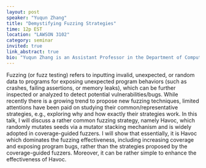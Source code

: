 ```yaml
---
layout: post
speaker: "Yuqun Zhang"
title: "Demystifying Fuzzing Strategies"
time: 12p EST
location: "LAWSON 3102"
category: seminar
invited: true
link_abstract: true
bio: "Yuqun Zhang is an Assistant Professor in the Department of Computer Science and Engineering at Southern University of Science and Technology, Shenzhen, China. His research focuses on exploring new general-purpose and domain-specific quality assurance methods for software. His research output on fuzzing and taint analysis has been deployed in Tencent and Alibaba to successfully detect hundreds of bugs/vulnerabilities. He received his PhD from UT Austin. He has been awarded one ACM SIGSOFT Distinguished Paper Award as well as one nominee."
---
```

Fuzzing (or fuzz testing) refers to inputting invalid, unexpected, or random data to programs for exposing unexpected program behaviors (such as crashes, failing assertions, or memory leaks), which can be further inspected or analyzed to detect potential vulnerabilities/bugs. While recently there is a growing trend to propose new fuzzing techniques, limited attentions have been paid on studying their common/representative strategies, e.g., exploring why and how exactly their strategies work. In this talk, I will discuss a rather common fuzzing strategy, namely Havoc, which randomly mutates seeds via a mutator stacking mechanism and is widely adopted in coverage-guided fuzzers. I will show that essentially, it is Havoc which dominates the fuzzing effectiveness, including increasing coverage and exposing program bugs, rather than the strategies proposed by the coverage-guided fuzzers. Moreover, it can be rather simple to enhance the effectiveness of Havoc.
